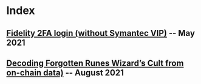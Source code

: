 # Index

## [Fidelity 2FA login (without Symantec VIP)](https://magneticb.github.io/blog/fidelity-2fa-symantec-vip) -- May 2021

## [Decoding Forgotten Runes Wizard’s Cult from on-chain data)](https://magneticb.github.io/blog/wizards-decoding) -- August 2021